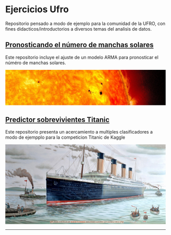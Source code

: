 # Ejercicios Ufro 
Repositorio pensado a modo de ejemplo para la comunidad de la UFRO, con fines didacticos/introductorios a diversos temas del analisis de datos.

## [Pronosticando el número de manchas solares](https://github.com/HYP03/Sun_spots)
Este repositorio incluye el ajuste de un modelo ARMA para pronosticar el núméro de manchas solares. 

![](images/sunspots.jpg)


## [Predictor sobrevivientes Titanic](https://github.com/HYP03/Titanic_prj)
Este repositorio presenta un acercamiento a multiples clasificadores a modo de ejempplo para la competicion Titanic de Kaggle

![](images/titanic.jpg)

---
